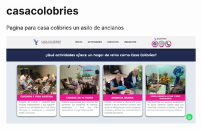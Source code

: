 # casacolobries
Pagina para casa colibries un asilo de ancianos

![Imagen pagina](https://github.com/Juanch1313/casacolobries/blob/main/src/assets/img/casacolibries.png)
